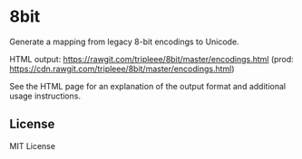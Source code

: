 8bit
====

Generate a mapping from legacy 8-bit encodings to Unicode.

HTML output: 
https://rawgit.com/tripleee/8bit/master/encodings.html
(prod: https://cdn.rawgit.com/tripleee/8bit/master/encodings.html)

See the HTML page for an explanation of the output format
and additional usage instructions.


License
-------

MIT License
